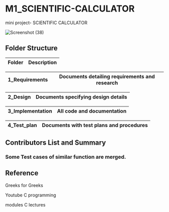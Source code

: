 # M1_SCIENTIFIC-CALCULATOR
mini project- SCIENTIFIC CALCULATOR

![Screenshot (38)](https://user-images.githubusercontent.com/62956242/153452868-2480a1c8-26e6-4e16-b2fc-456f7f4144af.png)



## Folder Structure

| Folder|	Description|
|--------|-------------|

| 1_Requirements	| Documents detailing requirements and research|
|-----------------|----------------------------------------------|

| 2_Design	| Documents specifying design details|
|------------|-----------------------------------|

| 3_Implementation	| All code and documentation|
|-------------------|---------------------------|

| 4_Test_plan |	Documents with test plans and procedures|
|--------------|-----------------------------------------|


## Contributors List and Summary
### Some Test cases of similar function are merged.


## Reference

Greeks for Greeks

Youtube C programming

modules C lectures
